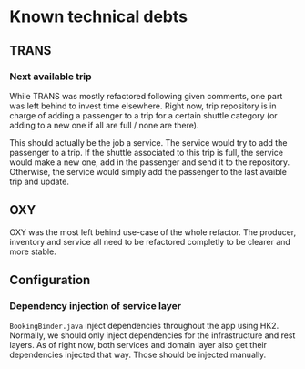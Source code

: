 # Known technical debts

## TRANS

### Next available trip

While TRANS was mostly refactored following given comments, one part was left behind to invest time elsewhere. Right now, trip repository is in charge of adding a passenger to a trip for a certain shuttle category (or adding to a new one if all are full / none are there).

This should actually be the job a service. The service would try to add the passenger to a trip. If the shuttle associated to this trip is full, the service would make a new one, add in the passenger and send it to the repository. Otherwise, the service would simply add the passenger to the last avaible trip and update.

## OXY

OXY was the most left behind use-case of the whole refactor. The producer, inventory and service all need to be refactored completly to be clearer and more stable. 

## Configuration

### Dependency injection of service layer

`BookingBinder.java` inject dependencies throughout the app using HK2. Normally, we should only inject dependencies for the infrastructure and rest layers. As of right now, both services and domain layer also get their dependencies injected that way. Those should be injected manually.
